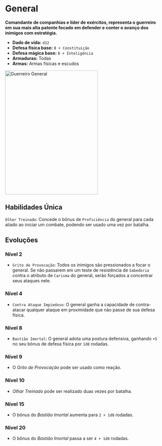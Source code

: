 # General
**Comandante de companhias e líder de exércitos, representa o guerreiro em sua mais alta patente focado em defender e conter o avanço dos inimigos com estratégia.**

- **Dado de vida:** `d12`
- **Defesa física base:** `8 + Constituição`
- **Defesa mágica base:** `8 + Inteligência`
- **Armaduras:** Todas
- **Armas:** Armas físicas e escudos

<img src="" alt="Guerreiro General" style="height: 400px; width:300px;"/>

## Habilidades Única
`Olhar Treinado`: Concede o bônus de `Proficiência` do general para cada aliado ao iniciar um combate, podendo ser usado uma vez por batalha.

## Evoluções
### Nível 2
- `Grito de Provocação`: Todos os inimigos são pressionados a focar o general. Se não passarem em um teste de resistência de `Sabedoria` contra o atributo de `Carisma` do general, serão forçados a concentrar seus ataques nele.

### Nível 4
- `Contra Ataque Impiedoso`: O general ganha a capacidade de contra-atacar qualquer ataque em proximidade que não passe de sua defesa física.

### Nível 8
- `Bastião Imortal`: O general adota uma postura defensiva, ganhando `+5` no seu bônus de defesa física por `1d8` rodadas.

### Nível 9
- O *Grito de Provocação* pode ser usado como reação.

### Nível 10
- *Olhar Treinado* pode ser realizado duas vezes por batalha.

### Nível 15
- O bônus do *Bastião Imortal* aumenta para `2 + 1d8` rodadas.

### Nível 20
- O bônus do *Bastião Imortal* passa a ser `4 + 1d8` rodadas.